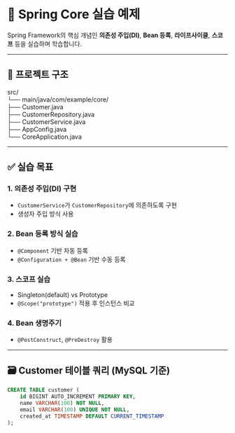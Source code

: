 # 🌱 Spring Core 실습 예제

Spring Framework의 핵심 개념인 **의존성 주입(DI)**, **Bean 등록**, **라이프사이클**, **스코프** 등을 실습하며 학습합니다.

---

## 📁 프로젝트 구조
src/  
└── main/java/com/example/core/  
├── Customer.java  
├── CustomerRepository.java  
├── CustomerService.java  
├── AppConfig.java  
└── CoreApplication.java


---

## ✅ 실습 목표

### 1. 의존성 주입(DI) 구현
- `CustomerService`가 `CustomerRepository`에 의존하도록 구현
- 생성자 주입 방식 사용

### 2. Bean 등록 방식 실습
- `@Component` 기반 자동 등록
- `@Configuration + @Bean` 기반 수동 등록

### 3. 스코프 실습
- Singleton(default) vs Prototype
- `@Scope("prototype")` 적용 후 인스턴스 비교

### 4. Bean 생명주기
- `@PostConstruct`, `@PreDestroy` 활용

---

## 🗃️ Customer 테이블 쿼리 (MySQL 기준)

```sql
CREATE TABLE customer (
    id BIGINT AUTO_INCREMENT PRIMARY KEY,
    name VARCHAR(100) NOT NULL,
    email VARCHAR(100) UNIQUE NOT NULL,
    created_at TIMESTAMP DEFAULT CURRENT_TIMESTAMP
);
